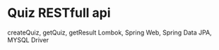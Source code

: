 # Quiz RESTfull api
createQuiz, getQuiz, getResult
Lombok, Spring Web, Spring Data JPA, MYSQL Driver
